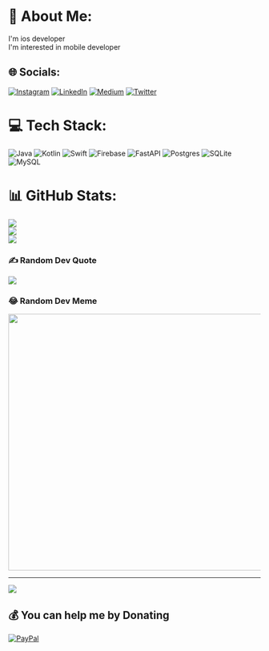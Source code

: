 # 💫 About Me:
I'm ios developer<br>I'm interested in mobile developer


## 🌐 Socials:
[![Instagram](https://img.shields.io/badge/Instagram-%23E4405F.svg?logo=Instagram&logoColor=white)](https://instagram.com/dlabrahantes) [![LinkedIn](https://img.shields.io/badge/LinkedIn-%230077B5.svg?logo=linkedin&logoColor=white)](https://linkedin.com/in/dla-iosdev) [![Medium](https://img.shields.io/badge/Medium-12100E?logo=medium&logoColor=white)](https://medium.com/@davidleyvaabrahantes) [![Twitter](https://img.shields.io/badge/Twitter-%231DA1F2.svg?logo=Twitter&logoColor=white)](https://twitter.com/Davidle33516682) 

# 💻 Tech Stack:
![Java](https://img.shields.io/badge/java-%23ED8B00.svg?style=for-the-badge&logo=java&logoColor=white) ![Kotlin](https://img.shields.io/badge/kotlin-%230095D5.svg?style=for-the-badge&logo=kotlin&logoColor=white) ![Swift](https://img.shields.io/badge/swift-F54A2A?style=for-the-badge&logo=swift&logoColor=white) ![Firebase](https://img.shields.io/badge/firebase-%23039BE5.svg?style=for-the-badge&logo=firebase) ![FastAPI](https://img.shields.io/badge/FastAPI-005571?style=for-the-badge&logo=fastapi) ![Postgres](https://img.shields.io/badge/postgres-%23316192.svg?style=for-the-badge&logo=postgresql&logoColor=white) ![SQLite](https://img.shields.io/badge/sqlite-%2307405e.svg?style=for-the-badge&logo=sqlite&logoColor=white) ![MySQL](https://img.shields.io/badge/mysql-%2300f.svg?style=for-the-badge&logo=mysql&logoColor=white)
# 📊 GitHub Stats:
![](https://github-readme-stats.vercel.app/api?username=dleyvaabrahantes&theme=dark&hide_border=false&include_all_commits=true&count_private=false)<br/>
![](https://github-readme-streak-stats.herokuapp.com/?user=dleyvaabrahantes&theme=dark&hide_border=false)<br/>
![](https://github-readme-stats.vercel.app/api/top-langs/?username=dleyvaabrahantes&theme=dark&hide_border=false&include_all_commits=true&count_private=false&layout=compact)

### ✍️ Random Dev Quote
![](https://quotes-github-readme.vercel.app/api?type=horizontal&theme=radical)

### 😂 Random Dev Meme
<img src="https://random-memer.herokuapp.com/" width="512px"/>

---
[![](https://visitcount.itsvg.in/api?id=dleyvaabrahantes&icon=0&color=0)](https://visitcount.itsvg.in)

  ## 💰 You can help me by Donating
  [![PayPal](https://img.shields.io/badge/PayPal-00457C?style=for-the-badge&logo=paypal&logoColor=white)](https://paypal.me/dleyva1993) 

  <!-- Proudly created with GPRM ( https://gprm.itsvg.in ) -->
  
